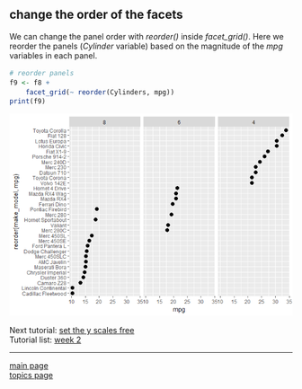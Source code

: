 
change the order of the facets
------------------------------

We can change the panel order with *reorder()* inside *facet\_grid()*. Here we reorder the panels (*Cylinder* variable) based on the magnitude of the *mpg* variables in each panel.

``` r
# reorder panels
f9 <- f8 +
    facet_grid(~ reorder(Cylinders, mpg))
print(f9)
```

![](tut-07-images/08-unnamed-chunk-3-1.png)

Next tutorial: [set the y scales free](tut-0709_free-scales.md)<br> Tutorial list: [week 2](week-02_assignments.md)

------------------------------------------------------------------------

[main page](../README.md)<br> [topics page](../README-by-topic.md)
